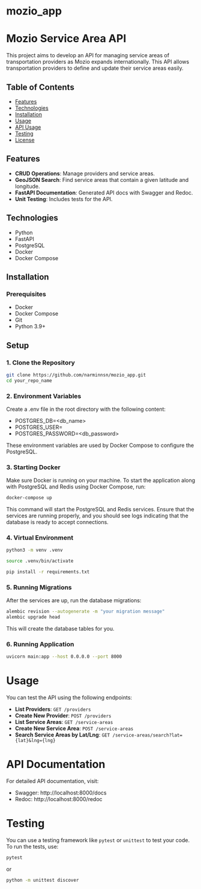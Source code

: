 # mozio_app
# Mozio Service Area API

This project aims to develop an API for managing service areas of transportation providers as Mozio expands internationally. This API allows transportation providers to define and update their service areas easily.

## Table of Contents

- [Features](#features)
- [Technologies](#technologies)
- [Installation](#installation)
- [Usage](#usage)
- [API Usage](#api-usage)
- [Testing](#testing)
- [License](#license)

## Features

- **CRUD Operations**: Manage providers and service areas.
- **GeoJSON Search**: Find service areas that contain a given latitude and longitude.
- **FastAPI Documentation**: Generated API docs with Swagger and Redoc.
- **Unit Testing**: Includes tests for the API.

## Technologies

- Python
- FastAPI
- PostgreSQL
- Docker
- Docker Compose

## Installation

### Prerequisites

- Docker
- Docker Compose
- Git
- Python 3.9+

## Setup

### 1. Clone the Repository

```bash
git clone https://github.com/narminnsn/mozio_app.git
cd your_repo_name
```

### 2. Environment Variables
Create a .env file in the root directory with the following content:

- POSTGRES_DB=<db_name>
- POSTGRES_USER=<dbuser>
- POSTGRES_PASSWORD=<db_password>

These environment variables are used by Docker Compose to configure the PostgreSQL.


### 3. Starting Docker

Make sure Docker is running on your machine. To start the application along with PostgreSQL and Redis using Docker Compose, run:

```bash
docker-compose up
```
This command will start the PostgreSQL and Redis services. Ensure that the services are running properly, and you should see logs indicating that the database is ready to accept connections.

### 4. Virtual Environment

```bash
python3 -m venv .venv

source .venv/bin/activate

pip install -r requirements.txt
```



### 5. Running Migrations

After the services are up, run the database migrations:

```bash
alembic revision --autogenerate -m "your migration message"
alembic upgrade head
```

This will create the database tables for you.

### 6. Running Application

```bash
uvicorn main:app --host 0.0.0.0 --port 8000
```

# Usage

You can test the API using the following endpoints:

- **List Providers**: `GET /providers`
- **Create New Provider**: `POST /providers`
- **List Service Areas**: `GET /service-areas`
- **Create New Service Area**: `POST /service-areas`
- **Search Service Areas by Lat/Lng**: `GET /service-areas/search?lat={lat}&lng={lng}`


# API Documentation

For detailed API documentation, visit:

- Swagger: http://localhost:8000/docs
- Redoc: http://localhost:8000/redoc

# Testing

You can use a testing framework like `pytest` or `unittest` to test your code. To run the tests, use:

```bash
pytest
```
or

```bash
python -m unittest discover

```

